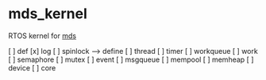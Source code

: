 # mds_kernel

RTOS kernel for [mds](https://github.com/wpchom/mds)

[ ] def
[x] log
[ ] spinlock --> define
[ ] thread
[ ] timer
[ ] workqueue
[ ] work
[ ] semaphore
[ ] mutex
[ ] event
[ ] msgqueue
[ ] mempool
[ ] memheap
[ ] device
[ ] core


